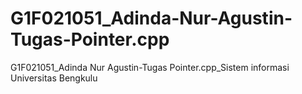 # G1F021051_Adinda-Nur-Agustin-Tugas-Pointer.cpp
G1F021051_Adinda Nur Agustin-Tugas Pointer.cpp_Sistem informasi Universitas Bengkulu
